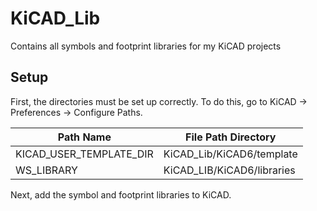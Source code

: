# KiCAD_Lib
Contains all symbols and footprint libraries for my KiCAD projects

## Setup

First, the directories must be set up correctly. To do this, go to KiCAD -> Preferences -> Configure Paths. 

|Path Name|File Path Directory|
|--|--|
|KICAD_USER_TEMPLATE_DIR|KiCAD_Lib/KiCAD6/template|
|WS_LIBRARY|KiCAD_LIB/KiCAD6/libraries|

Next, add the symbol and footprint libraries to KiCAD. 
